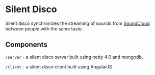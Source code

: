 Silent Disco
============

Silent disco synchronizes the streaming of sounds from [SoundCloud](https://soundcloud.com) between people with the same taste.


Components
----------

`/server` - a silent disco server built using netty 4.0 and mongodb.

`/client` - a silent disco client built using AngularJS

